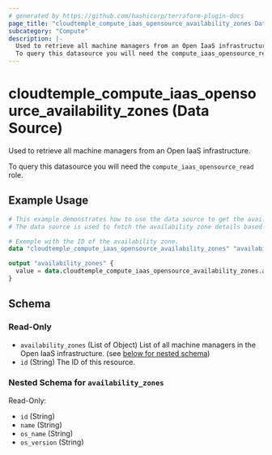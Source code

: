 ```yaml
---
# generated by https://github.com/hashicorp/terraform-plugin-docs
page_title: "cloudtemple_compute_iaas_opensource_availability_zones Data Source - terraform-provider-cloudtemple"
subcategory: "Compute"
description: |-
  Used to retrieve all machine managers from an Open IaaS infrastructure.
  To query this datasource you will need the compute_iaas_opensource_read role.
---
```


# cloudtemple_compute_iaas_opensource_availability_zones (Data Source)

Used to retrieve all machine managers from an Open IaaS infrastructure.

To query this datasource you will need the `compute_iaas_opensource_read` role.

## Example Usage

```terraform
# This example demonstrates how to use the data source to get the availability zone details.
# The data source is used to fetch the availability zone details based on the availability zone ID or name.

# Exemple with the ID of the availability zone.
data "cloudtemple_compute_iaas_opensource_availability_zones" "availability_zones" {}

output "availability_zones" {
  value = data.cloudtemple_compute_iaas_opensource_availability_zones.availability_zones
}
```

<!-- schema generated by tfplugindocs -->
## Schema

### Read-Only

- `availability_zones` (List of Object) List of all machine managers in the Open IaaS infrastructure. (see [below for nested schema](#nestedatt--availability_zones))
- `id` (String) The ID of this resource.

<a id="nestedatt--availability_zones"></a>
### Nested Schema for `availability_zones`

Read-Only:

- `id` (String)
- `name` (String)
- `os_name` (String)
- `os_version` (String)


